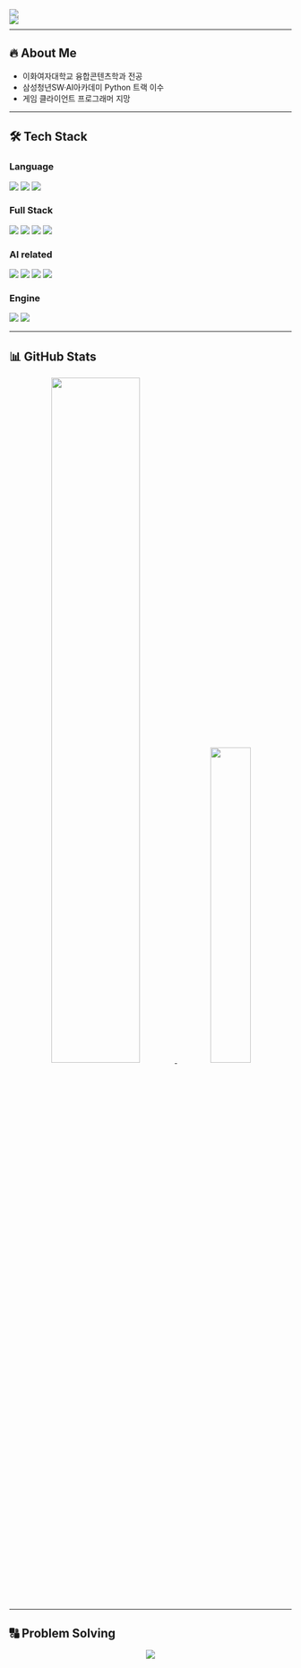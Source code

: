 <!--## Hi there 👋-->

<!--
**shynewsky/shynewsky** is a ✨ _special_ ✨ repository because its `README.md` (this file) appears on your GitHub profile.

Here are some ideas to get you started:

- 🔭 I’m currently working on ...
- 🌱 I’m currently learning ...
- 👯 I’m looking to collaborate on ...
- 🤔 I’m looking for help with ...
- 💬 Ask me about ...
- 📫 How to reach me: ...
- 😄 Pronouns: ...
- ⚡ Fun fact: ...
-->

<!--타이틀 부분
align="center" -- 가운데 정렬
type=waving -- 전체 형태
color=gradient -- 색상
customColorList=20 -- 색 팔레트 번호
height=250 -- 높이
section=header -- ?
text=Welcome%20to%20My%20Github -- 윗줄, 자간(%20) 
desc=I'm%20Saeha%20Yang -- 아랫줄, 자간(%20)
animation=fadeIn -- 모든 글자 등장 애니메이션
fontColor=ffffff -- 윗줄 글자 색상
fontSize=50 -- 윗줄 글자 크기
fontAlignY=25 -- 윗줄 글자 상하 위치
descSize=40 -- 아랫줄 글자 크기
descAlignY=50 -- 아랫줄 글자 상하 위치
" />
-->

<div align="center" style="line-height:0;">
<img 
src="https://capsule-render.vercel.app/api?type=waving&color=gradient&customColorList=4&height=100&text=Saeha%20Yang's%20PORTFOLIO&fontSize=50&fontAlignY=100&fontColor=00462a"
style="display:block; margin:-5; padding:0;"
/><img
src="https://capsule-render.vercel.app/api?type=waving&color=gradient&customColorList=4&height=100&section=footer&text=Saeha%20Yang's%20PORTFOLIO&fontSize=50&fontAlignY=0&fontColor=00462a"
style="display:block; margin:-5; padding:0;"
/>
</div>


---

## 🔥 About Me
- 이화여자대학교 융합콘텐츠학과 전공
- 삼성청년SW·AI아카데미 Python 트랙 이수
- 게임 클라이언트 프로그래머 지망

---

## 🛠 Tech Stack

### Language

<div align="left">
<img src="https://img.shields.io/badge/Python-3776AB?style=flat-square&logo=Python&logoColor=white"/>
<img src="https://img.shields.io/badge/C++-00599C?style=flat-square&logo=c%2B%2B&logoColor=white"/>
<img src="https://img.shields.io/badge/SQL-003B57?style=flat-square&logo=MySQL&logoColor=white"/>
</div>

### Full Stack

<div align="left">
<img src="https://img.shields.io/badge/HTML-E34F26?style=flat-square&logo=HTML5&logoColor=white"/>
<img src="https://img.shields.io/badge/CSS-1572B6?style=flat-square&logo=CSS3&logoColor=white"/>
<img src="https://img.shields.io/badge/Django-092E20?style=flat-square&logo=Django&logoColor=white"/>
<img src="https://img.shields.io/badge/Vue-4FC08D?style=flat-square&logo=Vue.js&logoColor=white"/>
</div>

### AI related

<div align="left">
<img src="https://img.shields.io/badge/NumPy-013243?style=flat-square&logo=NumPy&logoColor=white"/>
<img src="https://img.shields.io/badge/Pandas-150458?style=flat-square&logo=Python&logoColor=white"/>
<img src="https://img.shields.io/badge/Matplotlib-11557C?style=flat-square&logo=Python&logoColor=white"/>
<img src="https://img.shields.io/badge/Jupyter-FA0E00?style=flat-square&logo=Jupyter&logoColor=white"/>
</div>


### Engine

<div align="left">
<img src="https://img.shields.io/badge/Unity-000000?style=flat-square&logo=Unity&logoColor=white"/>
<img src="https://img.shields.io/badge/UnrealEngine-0E1128?style=flat-square&logo=UnrealEngine&logoColor=white"/>
</div>

--- 

## 📊 GitHub Stats

<div align="center">
<a href="https://github.com/shynewsky/">
  <img src="https://github-readme-stats.vercel.app/api?username=shynewsky&show_icons=true&theme=nord&hide_border=true&count_private=true" width=56% />
</a>
<a href="https://github.com/shynewsky/">
    <img src="https://github-readme-stats.vercel.app/api/top-langs/?username=shynewsky&include_all_commits=true&layout=donut&show_icons=true&theme=nord&hide_border=true&count_private=true&exclude_repo=Face-Transfer-Application" width=38% />
</a>
</div>

--- 

## 🔠 Problem Solving

<div align="center">
<img src="https://topsolved.mayonedev.com/api/boj?handle=shynewsky&row=25&base_color=silver">
</div>
